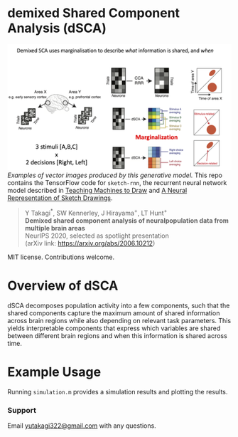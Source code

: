 # demixed Shared Component Analysis (dSCA)

![Example Results](https://github.com/yu-takagi/dSCA/blob/master/fig/image.png)
*Examples of vector images produced by this generative model.*
This repo contains the TensorFlow code for `sketch-rnn`, the recurrent neural network model described in [Teaching Machines to Draw](https://research.googleblog.com/2017/04/teaching-machines-to-draw.html) and [A Neural Representation of Sketch Drawings](https://arxiv.org/abs/1704.03477).

> Y Takagi<sup>*</sup>, SW Kennerley, J Hirayama<sup>+</sup>, LT Hunt<sup>+</sup><br>
> **Demixed shared component analysis of neuralpopulation data from multiple brain areas**<br>
> NeurIPS 2020, selected as spotlight presentation<br>
> (arXiv link: https://arxiv.org/abs/2006.10212)

MIT license. Contributions welcome.

# Overview of dSCA

dSCA decomposes population activity into a few components, such that the shared components capture the maximum amount of shared information across brain regions while also depending on relevant task parameters. This yields interpretable components that express which variables are shared between different brain regions and when this information is shared across time. 

# Example Usage

Running `simulation.m` provides a simulation results and plotting the results.

### Support

Email yutakagi322@gmail.com with any questions.
